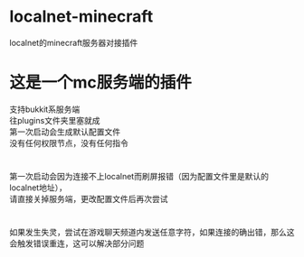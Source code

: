 # localnet-minecraft
localnet的minecraft服务器对接插件

# 这是一个mc服务端的插件
支持bukkit系服务端  
往plugins文件夹里塞就成  
第一次启动会生成默认配置文件  
没有任何权限节点，没有任何指令
#
第一次启动会因为连接不上localnet而刷屏报错（因为配置文件里是默认的localnet地址），  
请直接关掉服务端，更改配置文件后再次尝试 
#
如果发生失灵，尝试在游戏聊天频道内发送任意字符，如果连接的确出错，那么这会触发错误重连，这可以解决部分问题
